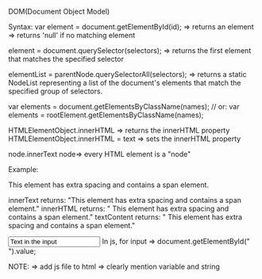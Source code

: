 DOM(Document Object Model)

Syntax:
var element = document.getElementById(id);
    => returns an element
    => returns 'null' if no matching element

element = document.querySelector(selectors);
    => returns the first element that matches the specified selector

elementList = parentNode.querySelectorAll(selectors);
    => returns a static NodeList representing a list of the document's elements that match the specified group of selectors.

var elements = document.getElementsByClassName(names); // or:
var elements = rootElement.getElementsByClassName(names);

HTMLElementObject.innerHTML
    => returns the innerHTML property
HTMLElementObject.innerHTML = text
    => sets the innerHTML property

node.innerText
    node=> every HTML element is a "node"

Example:
    <p id="demo">   This element has extra spacing     and contains <span>a span element</span>.</p>
    innerText returns: "This element has extra spacing and contains a span element."
    innerHTML returns: "   This element has extra spacing     and contains <span>a span element</span>."
    textContent returns: "   This element has extra spacing    and contains a span element."

 <input type="Type of input" id=" " value="Text in the input" onclick="function()" placeholder="gray text in input box"> 
 In js, for input => document.getElementById(" ").value;

NOTE:
    => add js file to html
    => clearly mention variable and string
